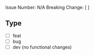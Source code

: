 Issue Number: N/A
Breaking Change: [ ] <!-- [x] if breaking -->

## Type

- [ ] feat
- [ ] bug
- [ ] dev (no functional changes)

<!-- Description -->

